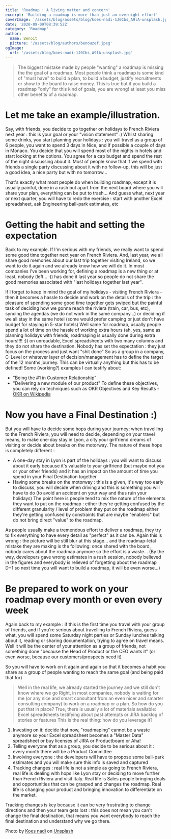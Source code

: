 ```yaml
---
title: 'Roadmap : A living matter and concern'
excerpt: 'Building a roadmap is more than just an overnight effort'
coverImage: '/assets/blog/assets/blog/koes-nadi-1J0Cbs_A9lA-unsplash.jpg'
date: '2020-09-09T08:39:52Z'
category: 'Roadmap'
author:
  name: Benoit
  picture: '/assets/blog/authors/benouzef.jpeg'
ogImage:
  url: '/assets/blog/koes-nadi-1J0Cbs_A9lA-unsplash.jpg'
---
```


> The biggest mistake made by people "wanting" a roadmap is missing the the goal of a roadmap.
Most people think a roadmap is some kind of "must have" to build a plan, to build a budget, justify recruitments or show to the board to raise money.
This is true but if you build a roadmap "only" for this kind of goals, you are wrong! at least you miss other benefits of a roadmap.

# Let me take an example/illustration.
Say, with friends, you decide to go together on holidays to French Riviera next year : this is your goal or your "vision statement" :)
Whilst sharing some drinks, you start planning your holidays : you will travel as a group of 6 people, you want to spend 3 days in Nice, and if possible a couple of days in Monaco.
You decide that you will spend most of the nights in hotels and start looking at the options.
You agree for a cap budget and spend the rest of the night discussing about it.
Most of people know that if we spend with friends a single party discussing about it with no follow-up, this will be just a good idea, a nice party but with no tomorrow...

That's exactly what most people do when building roadmap, except it is usually painful, done in a rush but apart from the next board where you will share your plan, everything can be put to trash...
And guess what, next year or next quarter, you will have to redo the exercise : start with another Excel spreadsheet, ask Engineering ball-park estimates, etc

# Getting the habit and setting the expectation
Back to my example. If I'm serious with my friends, we really want to spend some good time together next year on French Riviera.
And, last year, we all share good memories about our last trip together visiting Ireland, so we want to do it again and we already know how we will do it.
In most companies I've been working for, defining a roadmap is a new thing or at least, nobody (left... :)) has done it last year so people do not share the good memories associated with "last holidays together last year".

If I forget to keep in mind the goal of my holidays - visiting French Riviera - then it becomes a hassle to decide and work on the details of the trip : the pleasure of spending some good time together gets swiped but the painful task of deciding how we gonna reach the riviera (train, car, bus, etc), syncing the agendas (we do not work in the same company...) or deciding if we all stay in the same hotel (some would prefer camping or just don't have budget for staying in 5-star hotels)
Well same for roadmap, usually people spend a lot of time on the hassle of working extra hours (ah, yes, same as planning holidays with friends, roadmaping is usually done during extra hours!!!! :)) on unreadable, Excel spreadsheets with two many columns and they do not share the destination.
Nobody has set the expectation : they just focus on the process and just want "shit done"
So as a group in a company, C-Level or whatever layer of decision/management has to define the target of the 12 months journey. This can be virtually anything but this has to be defined!
Some (working?) examples I can testify about:
- "Being the #1 in Customer Relationship"
- "Delivering a new module of our product"
To define these objectives, you can rely on techniques such as OKR Objectives and Key Results - [OKR on Wikipedia](https://en.wikipedia.org/wiki/OKR)

# Now you have a Final Destination :)
But you will have to decide some hops during your journey: when travelling to the French Riviera, you will need to decide, depending on your travel means, to make one-day stay in Lyon, a city your girlfriend dreams of visiting or decide about breaks on the motorway.
The nature of these hops is completely different :
- A one-day stay in Lyon is part of the holidays : you will want to discuss about it early because it's valuable to your girlfriend (but maybe not you or your other friends) and it has an impact on the amount of time you spend in your Final Destination together
- Having some breaks on the motorway : this is a given, it's way too early to discuss, you will decide when driving and this is something you will have to do (to avoid an accident on your way and thus ruin your holidays)
The point here is people tend to mix the nature of the elements they want to put on the roadmap : either they're getting confused by the different granularity / level of problem they put on the roadmap either they're getting confused by constraints that are maybe "enablers" but do not bring direct "value" to the roadmap.

As people usually make a tremendous effort to deliver a roadmap, they try to fix everything to have every detail as "perfect" as it can be.
Again this is wrong : the picture will be still blur at this stage... and the roadmap-letal mistake they are making is the following: once shared with the board, nobody cares about the roadmap anymore so the effort is a waste...
(By the way, developers gave wrong estimates in a rush session, nobody believed in the figures and everybody is relieved of forgetting about the roadmap D+1 so next time you will want to build a roadmap, it will be even worse...)

# Be prepared to work on your roadmap every month or even every week
Again back to my example : if this is the first time you travel with your group of friends, and if you're serious about travelling to French Riviera, guess what, you will spend some Saturday night parties or Sunday lunches talking about it, reading or sharing documentation, trying to agree on travel means.
Well it will be the center of your attention as a group of friends, not something done "because the Head of Product or the CEO wants it" (or even worse, because our customers/prospects need it)

So you will have to work on it again and again so that it becomes a habit you share as a group of people wanting to reach the same goal (and being paid that for)

> Well in the real life, we already started the journey and we still don't know where we go
Right, in most companies, nobody is waiting for me (or any nice and smart consultant from an even nicer and smarter consulting company) to work on a roadmap or a plan.
So how do you put that in place?
True, there is usually a lot of materials available: Excel spreadsheets testifying about past attempts or JIRA backlog of stories or features
This is the real thing: how do you leverage it?

1. Investing on it: decide that now, "roadmaping" cannot be a waste anymore so your Excel spreadsheet becomes a "Master Data" spreadsheet or buy licenses of JIRA or Productboard or Aha!
2. Telling everyone that as a group, you decide to be serious about it : every month there will be a Product Committee
3. Involving everyone : the developers will have to propose some ball-park estimates and you will make sure this info is saved and captured
4. Tracking changes : real life is not a simple as going to French Riviera, real life is dealing with hops like Lyon stay or deciding to move further than French Riviera and visit Italy. Real life is Sales people bringing deals and opportunities that can be grasped and changes the roadmap. Real life is changing your product and bringing innovation to differentiate on the market.

Tracking changes is key because it can be very frustrating to change directions and then your team gets lost : this does not mean you can't change the final destination, that means you want everybody to reach the final destination and understand why we go there.

<span>Photo by <a href="https://unsplash.com/@bangkoes?utm_source=unsplash&amp;utm_medium=referral&amp;utm_content=creditCopyText">Koes nadi</a> on <a href="https://unsplash.com/t/nature?utm_source=unsplash&amp;utm_medium=referral&amp;utm_content=creditCopyText">Unsplash</a></span>
